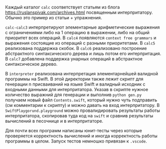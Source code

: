 Каждый каталог `calc` соответствует статьям из блога https://ruslanspivak.com/archives.html посвященным интерпритатору.
Обычно это пример из статьи + упражнения.

`calc-calc3` интерпретируют элементарные арифметические выражения с ограничениями либо на 1 операцию в выражении, либо на общий приоритет всех операций.
В `calc4` появляются `context free grammars` и выражения состоящие из операций с разными приоритетами.
В `calc5` реализована поддержка скобок.
В `calc6` реализовано построение абстрактного синтаксического дерева и лишь потом его интерпритация.
В `calc7` добавлена поддержка унарных операций в абстрактное синтаксическое дерево.

В `interpreter` реализована интерпретация элементарнейшей валидной программы на Swift. 
В этой директории также лежит скрипт для генерации n присваиваний на языке Swift и валидный исходник с входными данными для интерпритатора.
Указав в скрипте нужное количество выражний для генерации и выполнив `python gen.py` получаем новый файл `Contents.swift`, который нужно чуть подправить (см комментарии к скрипту) и можно давать на вход интерпритатору.
В `SwiftPlaygorund.playground` можно провалидировать результаты работы интерпритатора, скопировав туда код на `swift` и сравнив результаты вычислений в песочнице и в интерпритаторе.

Для почти всех программ написаны юнит-тесты через которые проверяется корректность вычислений и иногда корректность работы программы в целом.
Запуск тестов немношко привязан к `.vscode`.